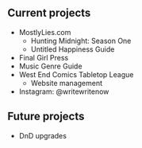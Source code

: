 ## Current projects

- MostlyLies.com
  - Hunting Midnight: Season One
  - Untitled Happiness Guide
- Final Girl Press
- Music Genre Guide
- West End Comics Tabletop League
  - Website management
- Instagram: @writewritenow

## Future projects

- DnD upgrades
